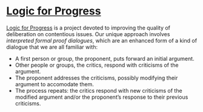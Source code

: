 # [Logic for Progress](http://www.logicforprogress.org)
[Logic for Progress](http://www.logicforprogress.org) is a project devoted to improving the quality of deliberation on contentious issues. Our unique approach involves *interpreted formal proof dialogues*, which are an enhanced form of a kind of dialogue that we are all familiar with:

- A first person or group, the proponent, puts forward an initial argument.
- Other people or groups, the critics, respond with criticisms of the argument.
- The proponent addresses the criticisms, possibly modifying their argument to accomodate them.
- The process repeats: the critics respond with new criticisms of the modified argument and/or the proponent’s response to their previous criticisms.